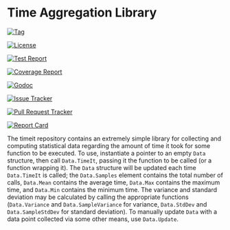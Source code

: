 Time Aggregation Library
========================

[![Tag](https://img.shields.io/github/tag/klmitch/timeit.svg)](https://github.com/klmitch/timeit/tags)

[![License](https://img.shields.io/hexpm/l/plug.svg)](https://github.com/klmitch/timeit/blob/master/LICENSE)

[![Test Report](https://travis-ci.org/klmitch/timeit.svg?branch=master)](https://travis-ci.org/klmitch/timeit)

[![Coverage Report](https://coveralls.io/repos/github/klmitch/timeit/badge.svg?branch=master)](https://coveralls.io/github/klmitch/timeit?branch=master)

[![Godoc](https://godoc.org/github.com/klmitch/timeit?status.svg)](http://godoc.org/github.com/klmitch/timeit)

[![Issue Tracker](https://img.shields.io/github/issues/klmitch/timeit.svg)](https://github.com/klmitch/timeit/issues)

[![Pull Request Tracker](https://img.shields.io/github/issues-pr/klmitch/timeit.svg)](https://github.com/klmitch/timeit/pulls)

[![Report Card](https://goreportcard.com/badge/github.com/klmitch/timeit)](https://goreportcard.com/report/github.com/klmitch/timeit)

The timeit repository contains an extremely simple library for collecting and computing statistical data regarding the amount of time it took for some function to be executed. To use, instantiate a pointer to an empty `Data` structure, then call `Data.TimeIt`, passing it the function to be called (or a function wrapping it). The `Data` structure will be updated each time `Data.TimeIt` is called; the `Data.Samples` element contains the total number of calls, `Data.Mean` contains the average time, `Data.Max` contains the maximum time, and `Data.Min` contains the minimum time. The variance and standard deviation may be calculated by calling the appropriate functions (`Data.Variance` and `Data.SampleVariance` for variance, `Data.StdDev` and `Data.SampleStdDev` for standard deviation). To manually update `Data` with a data point collected via some other means, use `Data.Update`.
